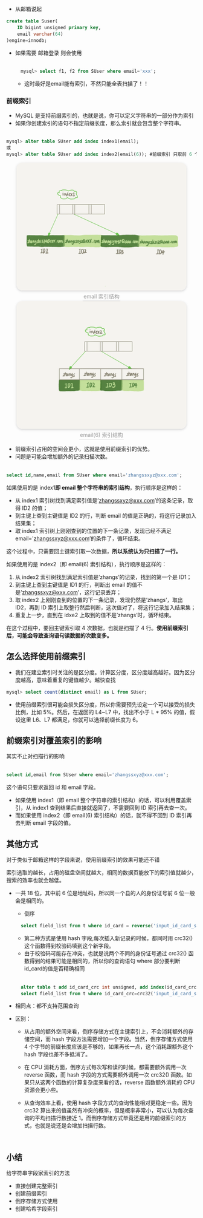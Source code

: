 - 从邮箱说起

```sql
create table Suser(
    ID bigint unsigned primary key,
    email varchar(64)
)engine=innodb;
```

- 如果需要 邮箱登录 则会使用
  ```sql
  
    mysql> select f1, f2 from SUser where email='xxx';
  ```

  - 这时最好是email能有索引，不然只能全表扫描了！！

### 前缀索引
- MySQL 是支持前缀索引的，也就是说，你可以定义字符串的一部分作为索引
- 如果你创建索引的语句不指定前缀长度，那么索引就会包含整个字符串。

```sql

mysql> alter table SUser add index index1(email);
或
mysql> alter table SUser add index index2(email(6)); #前缀索引 只取前 6 个字节。
```
<center>
    <img style="border-radius: 1.125em;
    box-shadow: 0 2px 4px 0 rgba(34,36,38,.12),0 2px 10px 0 rgba(34,36,38,.08);"
    src=img/2021-07-22-16-00-15.png
width=450px>
    <br>
    <div style="color:orange; border-bottom: 1px solid #d9d9d9;
    display: inline-block;
    color: #999;
    padding: 2px;">email 索引结构</div>
</center>
<center>
    <img style="border-radius: 1.125em;
    box-shadow: 0 2px 4px 0 rgba(34,36,38,.12),0 2px 10px 0 rgba(34,36,38,.08);"
    src=img/2021-07-22-16-00-37.png
width=450px>
    <br>
    <div style="color:orange; border-bottom: 1px solid #d9d9d9;
    display: inline-block;
    color: #999;
    padding: 2px;">email(6) 索引结构</div>
</center>

- 前缀索引占用的空间会更小，这就是使用前缀索引的优势。
- 问题是可能会增加额外的记录扫描次数。



```sql

select id,name,email from SUser where email='zhangssxyz@xxx.com';
```

如果使用的是 index1**即 email 整个字符串的索引结构**，执行顺序是这样的：

- 从 index1 索引树找到满足索引值是’zhangssxyz@xxx.com’的这条记录，取得 ID2 的值；
- 到主键上查到主键值是 ID2 的行，判断 email 的值是正确的，将这行记录加入结果集；
- 取 index1 索引树上刚刚查到的位置的下一条记录，发现已经不满足 email='zhangssxyz@xxx.com’的条件了，循环结束。

这个过程中，只需要回主键索引取一次数据，**所以系统认为只扫描了一行。**


如果使用的是 index2（即 email(6) 索引结构），执行顺序是这样的：

1. 从 index2 索引树找到满足索引值是’zhangs’的记录，找到的第一个是 ID1；
2. 到主键上查到主键值是 ID1 的行，判断出 email 的值不是’zhangssxyz@xxx.com’，这行记录丢弃；
3. 取 index2 上刚刚查到的位置的下一条记录，发现仍然是’zhangs’，取出 ID2，再到 ID 索引上取整行然后判断，这次值对了，将这行记录加入结果集；
4. 重复上一步，直到在 idxe2 上取到的值不是’zhangs’时，循环结束。

在这个过程中，要回主键索引取 4 次数据，也就是扫描了 4 行。**使用前缀索引后，可能会导致查询语句读数据的次数变多。**



## 怎么选择使用前缀索引

- 我们在建立索引时关注的是区分度。计算区分度，区分度越高越好。因为区分度越高，意味着重复的键值越少。越快查找
```sql
mysql> select count(distinct email) as L from SUser;
```


- 使用前缀索引很可能会损失区分度，所以你需要预先设定一个可以接受的损失比例，比如 5%。然后，在返回的 L4~L7 中，找出不小于 L * 95% 的值，假设这里 L6、L7 都满足，你就可以选择前缀长度为 6。

## 前缀索引对覆盖索引的影响

其实不止对扫描行的影响

```sql

select id,email from SUser where email='zhangssxyz@xxx.com';
```
这个语句只要求返回 id 和 email 字段。

- 如果使用 index1（即 email 整个字符串的索引结构）的话，可以利用覆盖索引，从 index1 查到结果后直接就返回了，不需要回到 ID 索引再去查一次。
- 而如果使用 index2（即 email(6) 索引结构）的话，就不得不回到 ID 索引再去判断 email 字段的值。




## 其他方式
对于类似于邮箱这样的字段来说，使用前缀索引的效果可能还不错

索引选取的越长，占用的磁盘空间就越大，相同的数据页能放下的索引值就越少，搜索的效率也就会越低。

- 一共 18 位，其中前 6 位是地址码，所以同一个县的人的身份证号前 6 位一般会是相同的。
    - 倒序
  ```sql
    select field_list from t where id_card = reverse('input_id_card_string');
  ```

    - 第二种方式是使用 hash 字段,每次插入新记录的时候，都同时用 crc32()这个函数得到校验码填到这个新字段。
    - 由于校验码可能存在冲突，也就是说两个不同的身份证号通过 crc32() 函数得到的结果可能是相同的，所以你的查询语句 where 部分要判断id_card的值是否精确相同
  ```sql
    
    alter table t add id_card_crc int unsigned, add index(id_card_crc);
    select field_list from t where id_card_crc=crc32('input_id_card_string') and id_card='input_id_card_string'
  ```


- 相同点：都不支持范围查询

- 区别：
  - 从占用的额外空间来看，倒序存储方式在主键索引上，不会消耗额外的存储空间，而 hash 字段方法需要增加一个字段。当然，倒序存储方式使用 4 个字节的前缀长度应该是不够的，如果再长一点，这个消耗跟额外这个 hash 字段也差不多抵消了。
  
  - 在 CPU 消耗方面，倒序方式每次写和读的时候，都需要额外调用一次 reverse 函数，而 hash 字段的方式需要额外调用一次 crc32() 函数。如果只从这两个函数的计算复杂度来看的话，reverse 函数额外消耗的 CPU 资源会更小些。
  
  - 从查询效率上看，使用 hash 字段方式的查询性能相对更稳定一些。因为 crc32 算出来的值虽然有冲突的概率，但是概率非常小，可以认为每次查询的平均扫描行数接近 1。而倒序存储方式毕竟还是用的前缀索引的方式，也就是说还是会增加扫描行数。
  
    ```c
    
    ```
  
  ```sql
  
  ```
  
  


## 小结
给字符串字段家索引的方法
- 直接创建完整索引
- 创建前缀索引
- 倒序存储方式使用
- 创建哈希字段索引